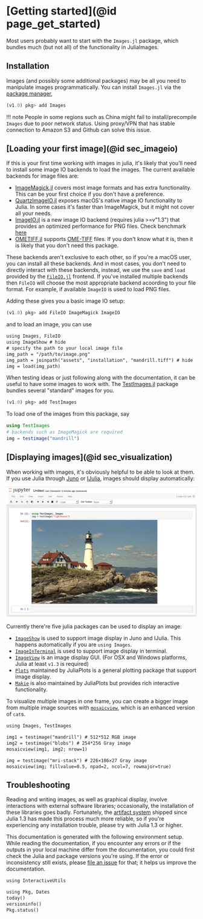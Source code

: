 # [Getting started](@id page_get_started)

Most users probably want to start with the `Images.jl` package, which bundles
much (but not all) of the functionality in JuliaImages.

## Installation

Images (and possibly some additional packages) may be all you need to manipulate images programmatically.
You can install `Images.jl` via the [package manager](https://docs.julialang.org/en/v1/stdlib/Pkg/),

```julia
(v1.0) pkg> add Images
```

!!! note
    People in some regions such as China might fail to install/precompile `Images` due to poor network
    status. Using proxy/VPN that has stable connection to Amazon S3 and Github can solve this issue.

## [Loading your first image](@id sec_imageio)

If this is your first time working with images in julia, it's likely that you'll need to install some
image IO backends to load the images. The current available backends for image files are:

* [ImageMagick.jl](https://github.com/JuliaIO/ImageMagick.jl) covers most image formats and has extra
  functionality. This can be your first choice if you don't have a preference.
* [QuartzImageIO.jl](https://github.com/JuliaIO/QuartzImageIO.jl) exposes macOS's native image IO
  functionality to Julia. In some cases it's faster than ImageMagick, but it might not cover all your
  needs.
* [ImageIO.jl](https://github.com/JuliaIO/ImageIO.jl) is a new image IO backend (requires julia >=v"1.3")
  that provides an optimized performance for PNG files. Check benchmark
  [here](https://github.com/JuliaIO/PNGFiles.jl/issues/1)
* [OMETIFF.jl](https://github.com/tlnagy/OMETIFF.jl) supports
  [OME-TIFF](https://docs.openmicroscopy.org/ome-model/6.0.0/index.html#ome-tiff) files. If you don't
  know what it is, then it is likely that you don't need this package.

These backends aren't exclusive to each other, so if you're a macOS user, you can install all these
backends. And in most cases, you don't need to directly interact with these backends, instead, we
use the `save` and `load` provided by the [`FileIO.jl`](https://github.com/JuliaIO/FileIO.jl)
frontend. If you've installed multiple backends then `FileIO` will choose the most appropriate
backend acoording to your file format. For example, if available `ImageIO` is used to load PNG
files.

Adding these gives you a basic image IO setup:

```julia
(v1.0) pkg> add FileIO ImageMagick ImageIO
```

and to load an image, you can use

```@example
using Images, FileIO
using ImageShow # hide
# specify the path to your local image file
img_path = "/path/to/image.png"
img_path = joinpath("assets", "installation", "mandrill.tiff") # hide
img = load(img_path)
```

When testing ideas or just following along with the documentation, it can be useful to have some
images to work with. The [TestImages.jl](https://github.com/JuliaImages/TestImages.jl) package
bundles several "standard" images for you.

```julia
(v1.0) pkg> add TestImages
```

To load one of the images from this package, say

```julia
using TestImages
# backends such as ImageMagick are required
img = testimage("mandrill")
```

## [Displaying images](@id sec_visualization)

When working with images, it's obviously helpful to be able to look at
them.  If you use Julia through [Juno](http://junolab.org/) or
[IJulia](https://github.com/JuliaLang/IJulia.jl), images should
display automatically:

![IJulia](assets/installation/ijulia.png)

Currently there're five julia packages can be used to display an image:

* [`ImageShow`](https://github.com/JuliaImages/ImageShow.jl) is used to support image display in Juno and IJulia. This happens automatically if you are `using Images`.
* [`ImageInTerminal`](https://github.com/JuliaImages/ImageInTerminal.jl) is used to support image display in terminal.
* [`ImageView`](https://github.com/JuliaImages/ImageView.jl) is an image display GUI. (For OSX and Windows platforms, Julia at least `v1.3` is required)
* [`Plots`](https://github.com/JuliaPlots/Plots.jl) maintained by JuliaPlots is a general plotting package that support image display.
* [`Makie`](https://github.com/JuliaPlots/Makie.jl) is also maintained by JuliaPlots but provides rich interactive functionality. 

To visualize multiple images in one frame, you can create a bigger image from multiple image sources with [`mosaicview`](@ref),
which is an enhanced version of `cat`s.

```@setup mosaicview
using Images, TestImages
```

```@example mosaicview
img1 = testimage("mandrill") # 512*512 RGB image
img2 = testimage("blobs") # 254*256 Gray image
mosaicview(img1, img2; nrow=1)
```

```@example mosaicview
img = testimage("mri-stack") # 226×186×27 Gray image
mosaicview(img; fillvalue=0.5, npad=2, ncol=7, rowmajor=true)
```


## Troubleshooting

Reading and writing images, as well as graphical display, involve interactions with external software libraries;
occasionally, the installation of these libraries goes badly. Fortunately, the [artifact system](https://julialang.org/blog/2019/11/artifacts/) shipped since Julia 1.3 has made this process much more reliable, so if you're experiencing any installation
trouble, please try with Julia 1.3 or higher.

This documentation is generated with the following environment setup. While reading the documentation,
if you encounter any errors or if the outputs in your local machine differ from the documentation,
you could first check the Julia and package versions you're using. If the error or inconsistency still exists,
please [file an issue](https://github.com/JuliaImages/juliaimages.github.io/issues/new) for that; it
helps us improve the documentation.

```@setup versions
using InteractiveUtils
```
```@repl versions
using Pkg, Dates
today()
versioninfo()
Pkg.status()
```
